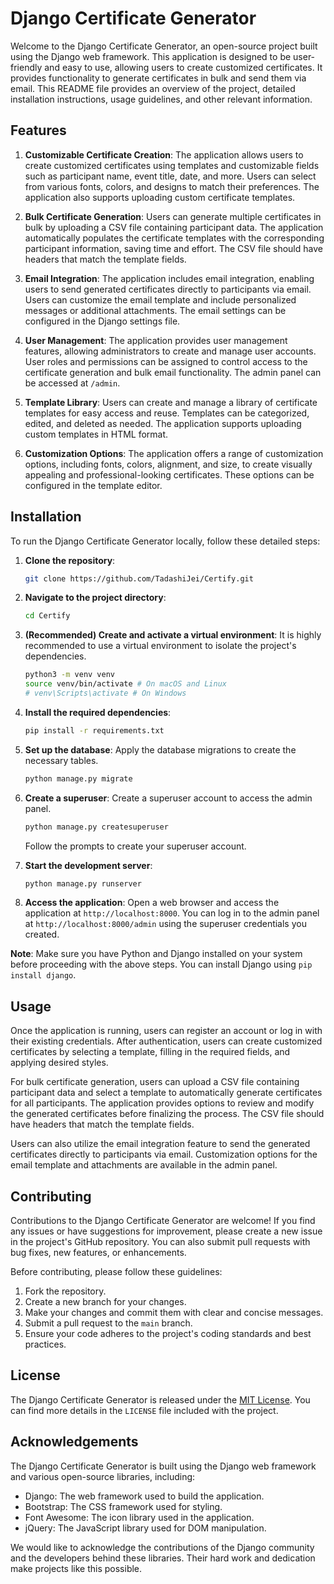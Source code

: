 # Django Certificate Generator

Welcome to the Django Certificate Generator, an open-source project built using the Django web framework. This application is designed to be user-friendly and easy to use, allowing users to create customized certificates. It provides functionality to generate certificates in bulk and send them via email. This README file provides an overview of the project, detailed installation instructions, usage guidelines, and other relevant information.

## Features

1.  **Customizable Certificate Creation**: The application allows users to create customized certificates using templates and customizable fields such as participant name, event title, date, and more. Users can select from various fonts, colors, and designs to match their preferences. The application also supports uploading custom certificate templates.

2.  **Bulk Certificate Generation**: Users can generate multiple certificates in bulk by uploading a CSV file containing participant data. The application automatically populates the certificate templates with the corresponding participant information, saving time and effort. The CSV file should have headers that match the template fields.

3.  **Email Integration**: The application includes email integration, enabling users to send generated certificates directly to participants via email. Users can customize the email template and include personalized messages or additional attachments. The email settings can be configured in the Django settings file.

4.  **User Management**: The application provides user management features, allowing administrators to create and manage user accounts. User roles and permissions can be assigned to control access to the certificate generation and bulk email functionality. The admin panel can be accessed at `/admin`.

5.  **Template Library**: Users can create and manage a library of certificate templates for easy access and reuse. Templates can be categorized, edited, and deleted as needed. The application supports uploading custom templates in HTML format.

6.  **Customization Options**: The application offers a range of customization options, including fonts, colors, alignment, and size, to create visually appealing and professional-looking certificates. These options can be configured in the template editor.

## Installation

To run the Django Certificate Generator locally, follow these detailed steps:

1.  **Clone the repository**:
    ```bash
    git clone https://github.com/TadashiJei/Certify.git
    ```

2.  **Navigate to the project directory**:
    ```bash
    cd Certify
    ```

3.  **(Recommended) Create and activate a virtual environment**:
    It is highly recommended to use a virtual environment to isolate the project's dependencies.
    ```bash
    python3 -m venv venv
    source venv/bin/activate # On macOS and Linux
    # venv\Scripts\activate # On Windows
    ```

4.  **Install the required dependencies**:
    ```bash
    pip install -r requirements.txt
    ```

5.  **Set up the database**:
    Apply the database migrations to create the necessary tables.
    ```bash
    python manage.py migrate
    ```

6.  **Create a superuser**:
    Create a superuser account to access the admin panel.
    ```bash
    python manage.py createsuperuser
    ```
    Follow the prompts to create your superuser account.

7.  **Start the development server**:
    ```bash
    python manage.py runserver
    ```

8.  **Access the application**:
    Open a web browser and access the application at `http://localhost:8000`. You can log in to the admin panel at `http://localhost:8000/admin` using the superuser credentials you created.

**Note**: Make sure you have Python and Django installed on your system before proceeding with the above steps. You can install Django using `pip install django`.

## Usage

Once the application is running, users can register an account or log in with their existing credentials. After authentication, users can create customized certificates by selecting a template, filling in the required fields, and applying desired styles.

For bulk certificate generation, users can upload a CSV file containing participant data and select a template to automatically generate certificates for all participants. The application provides options to review and modify the generated certificates before finalizing the process. The CSV file should have headers that match the template fields.

Users can also utilize the email integration feature to send the generated certificates directly to participants via email. Customization options for the email template and attachments are available in the admin panel.

## Contributing

Contributions to the Django Certificate Generator are welcome! If you find any issues or have suggestions for improvement, please create a new issue in the project's GitHub repository. You can also submit pull requests with bug fixes, new features, or enhancements.

Before contributing, please follow these guidelines:

1.  Fork the repository.
2.  Create a new branch for your changes.
3.  Make your changes and commit them with clear and concise messages.
4.  Submit a pull request to the `main` branch.
5.  Ensure your code adheres to the project's coding standards and best practices.

## License

The Django Certificate Generator is released under the [MIT License](https://opensource.org/licenses/MIT). You can find more details in the `LICENSE` file included with the project.

## Acknowledgements

The Django Certificate Generator is built using the Django web framework and various open-source libraries, including:

*   Django: The web framework used to build the application.
*   Bootstrap: The CSS framework used for styling.
*   Font Awesome: The icon library used in the application.
*   jQuery: The JavaScript library used for DOM manipulation.

We would like to acknowledge the contributions of the Django community and the developers behind these libraries. Their hard work and dedication make projects like this possible.
